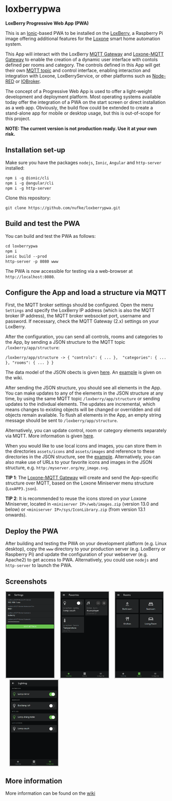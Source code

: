 # loxberrypwa

**LoxBerry Progressive Web App (PWA)**

This is an [Ionic](https://ionicframework.com/)-based PWA to be installed on the [LoxBerry](https://loxwiki.atlassian.net/wiki/spaces/LOXBERRY/overview), a Raspberry Pi image offering additional features for the [Loxone](https://www.loxone.com/) smart home automation system.

This App will interact with the LoxBerry [MQTT Gateway](https://wiki.loxberry.de/plugins/mqtt_gateway/start) and [Loxone-MQTT Gateway](https://github.com/nufke/node-lox-mqtt-gateway) to enable the creation of a dynamic user interface with contols defined per rooms and category. The controls defined in this App will get their own [MQTT topic](https://github.com/nufke/loxberrypwa/wiki/MQTT-API) and control interface, enabling interaction and integration with Loxone, LoxBerryService, or other platforms such as [Node-RED](https://nodered.org/) or [IOBroker](https://www.iobroker.net/).

The concept of a Progressive Web App is used to offer a light-weight development and deployment platform. Most operating systems available today offer the integration of a PWA on the start screen or direct installation as a web app. Obviously, the build flow could be extended to create a stand-alone app for mobile or desktop usage, but this is out-of-scope for this project.

**NOTE: The current version is not production ready. Use it at your own risk.**

## Installation set-up

Make sure you have the packages `nodejs`, `Ionic`, `Angular` and `http-server` installed:
```
npm i -g @ionic/cli
npm i -g @angular/cli
npm i -g http-server
```

Clone this repository:
```
git clone https://github.com/nufke/loxberrypwa.git
```

## Build and test the PWA

You can build and test the PWA as follows:
```
cd loxberrypwa
npm i
ionic build --prod
http-server -p 8080 www
```

The PWA is now accessible for testing via a web-browser at `http://localhost:8080`.

## Configure the App and load a structure via MQTT

First, the MQTT broker settings should be configured. Open the menu `Settings` and specify the LoxBerry IP address (which is also the MQTT broker IP address), the MQTT broker websocket port, username and password. If necessary, check the MQTT Gateway (2.x) settings on your LoxBerry.

After the configuration, you can send all controls, rooms and categories to the App, by sending a JSON structure to the MQTT topic `/loxberry/app/structure`:
```
/loxberry/app/structure -> { "controls": { ... },  "categories": { ... }, "rooms": { ... } }
```
The data model of the JSON obects is given [here](https://github.com/nufke/loxberrypwa/wiki/JSON-data-model). An [example](https://github.com/nufke/loxberrypwa/wiki/Example) is given on the wiki.

After sending the JSON structure, you should see all elements in the App. You can make updates to any of the elements in the JSON structure at any time, by using the same MQTT topic `/loxberry/app/structure` or sending updates to the indivdual elements. The updates are incremental, which means changes to existing objects will be changed or overridden and old objects remain available. To flush all elements in the App, an empty string message should be sent to `/loxberry/app/structure`.

Alternatively, you can update control, room or category elements separately via MQTT. More information is given [here](https://github.com/nufke/loxberrypwa/wiki/MQTT-API).

When you would like to use local icons and images, you can store them in the directories `assets/icons` and `assets/images` and reference to these directories in the JSON structure, see the [example](https://github.com/nufke/loxberrypwa/wiki/Example).
Alternatively, you can also make use of URLs to your favorite icons and images in the JSON structure, e.g. `http:/myserver.org/my_image.svg`.

**TIP 1**: The [Loxone-MQTT Gateway](https://github.com/nufke/node-lox-mqtt-gateway) will create and send the App-specific structure over MQTT, based on the Loxone Miniserver menu structure (`LoxAPP3.json`).

**TIP 2**: It is recommended to reuse the icons stored on your Loxone Miniserver, located in `<miniserver IP>/web/images.zip` (version 13.0 and below) or `<miniserver IP>/sys/IconLibrary.zip`  (from version 13.1 onwards).

## Deploy the PWA

After building and testing the PWA on your development platform (e.g. Linux desktop), copy the `www` directory to your production server (e.g. LoxBerry or Raspberry Pi) and update the configuration of your webserver (e.g. Apache2) to get access to PWA. Alternatively, you could use `nodejs` and `http-server` to launch the PWA.

## Screenshots

<div>
<img src="docs/screenshot_settings.png" style="width:150px; border: 2px solid #ccc;">
&nbsp;&nbsp;
<img src="docs/screenshot_favorites.png"  style="width:150px; border: 2px solid #ccc;">
&nbsp;&nbsp;
<img src="docs/screenshot_rooms.png" style="width:150px;border: 2px solid #ccc;">
&nbsp;&nbsp;
<img src="docs/screenshot_lighting.png" style="width:150px;border: 2px solid #ccc;">
</div>

## More information

More information can be found on the [wiki](https://github.com/nufke/loxberrypwa/wiki)
